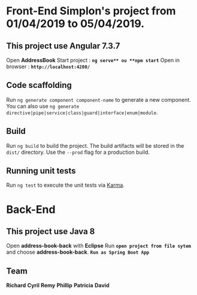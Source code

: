 # Front-End Simplon's project from 01/04/2019 to 05/04/2019.

## This project use Angular 7.3.7

Open **AddressBook**
Start project : **`ng serve** ou **npm start`**
Open in browser : **`http://localhost:4200/`**

## Code scaffolding

Run `ng generate component component-name` to generate a new component. You can also use `ng generate directive|pipe|service|class|guard|interface|enum|module`.

## Build

Run `ng build` to build the project. The build artifacts will be stored in the `dist/` directory. Use the `--prod` flag for a production build.

## Running unit tests

Run `ng test` to execute the unit tests via [Karma](https://karma-runner.github.io).

# Back-End

## This project use Java 8

Open **address-book-back** with **Eclipse**
Run **`open project from file sytem`** and choose **address-book-back**.
**`Run as Spring Boot App`**

## Team

**Richard**
**Cyril**
**Remy**
**Phillip**
**Patricia**
**David**
